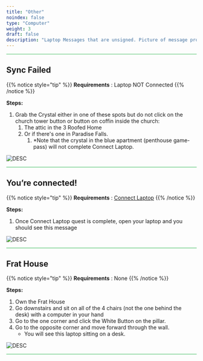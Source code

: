 ```yaml
---
title: "Other"
noindex: false
type: "Computer"
weight: 3
draft: false
description: "Laptop Messages that are unsigned. Picture of message provided."
---
```



<hr style="background-color: #28b44c" size=8>

## Sync Failed

{{% notice style="tip" %}}
**Requirements** : Laptop NOT Connected
{{% /notice %}}

**Steps:**

1. Grab the Crystal either in one of these spots but do not click on the church tower button or button on coffin inside the church:
	1. The attic in the 3 Roofed Home
	3. Or if there's one in Paradise Falls.
		1. *Note that the crystal in the blue apartment (penthouse game-pass) will not complete Connect Laptop.

![DESC](/images/bh/sync_failed_comp_message.jpg) 


<hr style="background-color: #28b44c" size=8>

## You’re connected!

{{% notice style="tip" %}}
**Requirements** : [Connect Laptop](/lore/tools/connect_laptop)
{{% /notice %}}

**Steps:**

1. Once Connect Laptop quest is complete, open your laptop and you should see this message

![DESC](/images/bh/connected_comp_message.png) 


<hr style="background-color: #28b44c" size=8>

## Frat House

{{% notice style="tip" %}}
**Requirements** : None
{{% /notice %}}

**Steps:**

1. Own the Frat House
2. Go downstairs and sit on all of the 4 chairs (not the one behind the desk) with a computer in your hand
3. Go to the one corner and click the White Button on the pillar. 
4. Go to the opposite corner and move forward through the wall.
	- You will see this laptop sitting on a desk.

![DESC](/images/bh/frathouse_computer_message.png) 


<hr style="background-color: #28b44c" size=8>
